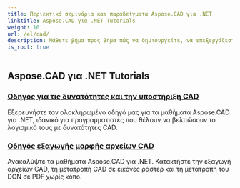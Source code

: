 ```yaml
---
title: Περιεκτικά σεμινάρια και παραδείγματα Aspose.CAD για .NET
linktitle: Aspose.CAD για .NET Tutorials
weight: 10
url: /el/cad/
description: Μάθετε βήμα προς βήμα πώς να δημιουργείτε, να επεξεργάζεστε, να μετατρέπετε και να χειρίζεστε σχέδια CAD στις εφαρμογές σας .NET με ευκολία και αποτελεσματικότητα. Ιδανικό τόσο για αρχάριους όσο και για επαγγελματίες.
is_root: true
---
```

## Aspose.CAD για .NET Tutorials
### [Οδηγός για τις δυνατότητες και την υποστήριξη CAD](./guide-to-cad-features-and-support/)
Εξερευνήστε τον ολοκληρωμένο οδηγό μας για τα μαθήματα Aspose.CAD για .NET, ιδανικό για προγραμματιστές που θέλουν να βελτιώσουν το λογισμικό τους με δυνατότητες CAD.
### [Οδηγός εξαγωγής μορφής αρχείων CAD](./guide-to-exporting-cad-format/)
Ανακαλύψτε τα μαθήματα Aspose.CAD για .NET. Κατακτήστε την εξαγωγή αρχείων CAD, τη μετατροπή CAD σε εικόνες ράστερ και τη μετατροπή του DGN σε PDF χωρίς κόπο.